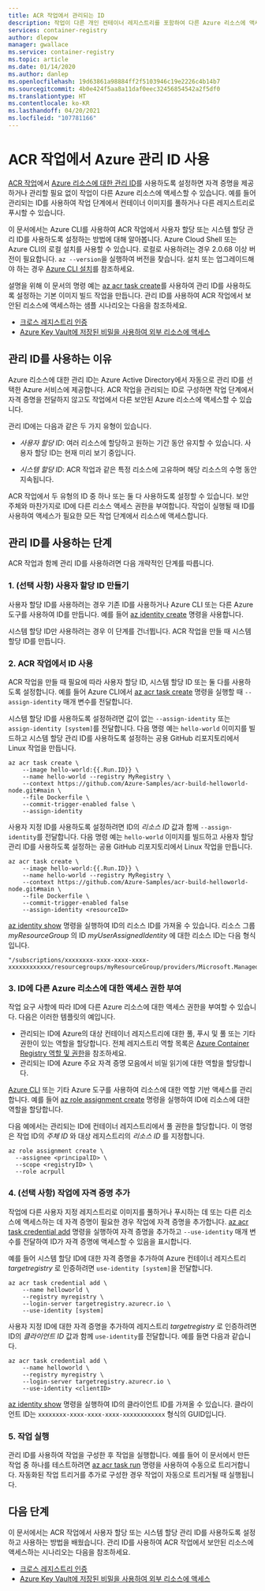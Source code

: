 ```yaml
---
title: ACR 작업에서 관리되는 ID
description: 작업이 다른 개인 컨테이너 레지스트리를 포함하여 다른 Azure 리소스에 액세스할 수 있도록 Azure Container Registry 작업에서 Azure 리소스에 대한 관리 ID를 사용하도록 설정합니다.
services: container-registry
author: dlepow
manager: gwallace
ms.service: container-registry
ms.topic: article
ms.date: 01/14/2020
ms.author: danlep
ms.openlocfilehash: 19d63861a98884ff2f5103946c19e2226c4b14b7
ms.sourcegitcommit: 4b0e424f5aa8a11daf0eec32456854542a2f5df0
ms.translationtype: HT
ms.contentlocale: ko-KR
ms.lasthandoff: 04/20/2021
ms.locfileid: "107781166"
---
```

# <a name="use-an-azure-managed-identity-in-acr-tasks"></a>ACR 작업에서 Azure 관리 ID 사용 

[ACR 작업](container-registry-tasks-overview.md)에서 [Azure 리소스에 대한 관리 ID](../active-directory/managed-identities-azure-resources/overview.md)를 사용하도록 설정하면 자격 증명을 제공하거나 관리할 필요 없이 작업이 다른 Azure 리소스에 액세스할 수 있습니다. 예를 들어 관리되는 ID를 사용하여 작업 단계에서 컨테이너 이미지를 풀하거나 다른 레지스트리로 푸시할 수 있습니다.

이 문서에서는 Azure CLI를 사용하여 ACR 작업에서 사용자 할당 또는 시스템 할당 관리 ID를 사용하도록 설정하는 방법에 대해 알아봅니다. Azure Cloud Shell 또는 Azure CLI의 로컬 설치를 사용할 수 있습니다. 로컬로 사용하려는 경우 2.0.68 이상 버전이 필요합니다. `az --version`을 실행하여 버전을 찾습니다. 설치 또는 업그레이드해야 하는 경우 [Azure CLI 설치][azure-cli-install]를 참조하세요.

설명을 위해 이 문서의 명령 예는 [az acr task create][az-acr-task-create]를 사용하여 관리 ID를 사용하도록 설정하는 기본 이미지 빌드 작업을 만듭니다. 관리 ID를 사용하여 ACR 작업에서 보안된 리소스에 액세스하는 샘플 시나리오는 다음을 참조하세요.

* [크로스 레지스트리 인증](container-registry-tasks-cross-registry-authentication.md)
* [Azure Key Vault에 저장된 비밀을 사용하여 외부 리소스에 액세스](container-registry-tasks-authentication-key-vault.md)

## <a name="why-use-a-managed-identity"></a>관리 ID를 사용하는 이유

Azure 리소스에 대한 관리 ID는 Azure Active Directory에서 자동으로 관리 ID를 선택한 Azure 서비스에 제공합니다. ACR 작업을 관리되는 ID로 구성하면 작업 단계에서 자격 증명을 전달하지 않고도 작업에서 다른 보안된 Azure 리소스에 액세스할 수 있습니다.

관리 ID에는 다음과 같은 두 가지 유형이 있습니다.

* *사용자 할당 ID*: 여러 리소스에 할당하고 원하는 기간 동안 유지할 수 있습니다. 사용자 할당 ID는 현재 미리 보기 중입니다.

* *시스템 할당 ID*: ACR 작업과 같은 특정 리소스에 고유하며 해당 리소스의 수명 동안 지속됩니다.

ACR 작업에서 두 유형의 ID 중 하나 또는 둘 다 사용하도록 설정할 수 있습니다. 보안 주체와 마찬가지로 ID에 다른 리소스 액세스 권한을 부여합니다. 작업이 실행될 때 ID를 사용하여 액세스가 필요한 모든 작업 단계에서 리소스에 액세스합니다.

## <a name="steps-to-use-a-managed-identity"></a>관리 ID를 사용하는 단계

ACR 작업과 함께 관리 ID를 사용하려면 다음 개략적인 단계를 따릅니다.

### <a name="1-optional-create-a-user-assigned-identity"></a>1. (선택 사항) 사용자 할당 ID 만들기

사용자 할당 ID를 사용하려는 경우 기존 ID를 사용하거나 Azure CLI 또는 다른 Azure 도구를 사용하여 ID를 만듭니다. 예를 들어 [az identity create][az-identity-create] 명령을 사용합니다. 

시스템 할당 ID만 사용하려는 경우 이 단계를 건너뜁니다. ACR 작업을 만들 때 시스템 할당 ID를 만듭니다.

### <a name="2-enable-identity-on-an-acr-task"></a>2. ACR 작업에서 ID 사용

ACR 작업을 만들 때 필요에 따라 사용자 할당 ID, 시스템 할당 ID 또는 둘 다를 사용하도록 설정합니다. 예를 들어 Azure CLI에서 [az acr task create][az-acr-task-create] 명령을 실행할 때 `--assign-identity` 매개 변수를 전달합니다.

시스템 할당 ID를 사용하도록 설정하려면 값이 없는 `--assign-identity` 또는 `assign-identity [system]`를 전달합니다. 다음 명령 예는 `hello-world` 이미지를 빌드하고 시스템 할당 관리 ID를 사용하도록 설정하는 공용 GitHub 리포지토리에서 Linux 작업을 만듭니다.

```azurecli
az acr task create \
    --image hello-world:{{.Run.ID}} \
    --name hello-world --registry MyRegistry \
    --context https://github.com/Azure-Samples/acr-build-helloworld-node.git#main \
    --file Dockerfile \
    --commit-trigger-enabled false \
    --assign-identity
```

사용자 지정 ID를 사용하도록 설정하려면 ID의 *리소스 ID* 값과 함께 `--assign-identity`를 전달합니다. 다음 명령 예는 `hello-world` 이미지를 빌드하고 사용자 할당 관리 ID를 사용하도록 설정하는 공용 GitHub 리포지토리에서 Linux 작업을 만듭니다.

```azurecli
az acr task create \
    --image hello-world:{{.Run.ID}} \
    --name hello-world --registry MyRegistry \
    --context https://github.com/Azure-Samples/acr-build-helloworld-node.git#main \
    --file Dockerfile \
    --commit-trigger-enabled false
    --assign-identity <resourceID>
```

[az identity show][az-identity-show] 명령을 실행하여 ID의 리소스 ID를 가져올 수 있습니다. 리소스 그룹 *myResourceGroup* 의 ID *myUserAssignedIdentity* 에 대한 리소스 ID는 다음 형식입니다. 

```
"/subscriptions/xxxxxxxx-xxxx-xxxx-xxxx-xxxxxxxxxxxx/resourcegroups/myResourceGroup/providers/Microsoft.ManagedIdentity/userAssignedIdentities/myUserAssignedIdentity"
```

### <a name="3-grant-the-identity-permissions-to-access-other-azure-resources"></a>3. ID에 다른 Azure 리소스에 대한 액세스 권한 부여

작업 요구 사항에 따라 ID에 다른 Azure 리소스에 대한 액세스 권한을 부여할 수 있습니다. 다음은 이러한 템플릿의 예입니다.

* 관리되는 ID에 Azure의 대상 컨테이너 레지스트리에 대한 풀, 푸시 및 풀 또는 기타 권한이 있는 역할을 할당합니다. 전체 레지스트리 역할 목록은 [Azure Container Registry 역할 및 권한](container-registry-roles.md)을 참조하세요. 
* 관리되는 ID에 Azure 주요 자격 증명 모음에서 비밀 읽기에 대한 역할을 할당합니다.

[Azure CLI](../role-based-access-control/role-assignments-cli.md) 또는 기타 Azure 도구를 사용하여 리소스에 대한 역할 기반 액세스를 관리합니다. 예를 들어 [az role assignment create][az-role-assignment-create] 명령을 실행하여 ID에 리소스에 대한 역할을 할당합니다. 

다음 예에서는 관리되는 ID에 컨테이너 레지스트리에서 풀 권한을 할당합니다. 이 명령은 작업 ID의 *주체 ID* 와 대상 레지스트리의 *리소스 ID* 를 지정합니다.


```azurecli
az role assignment create \
  --assignee <principalID> \
  --scope <registryID> \
  --role acrpull
```

### <a name="4-optional-add-credentials-to-the-task"></a>4. (선택 사항) 작업에 자격 증명 추가

작업에 다른 사용자 지정 레지스트리로 이미지를 풀하거나 푸시하는 데 또는 다른 리소스에 액세스하는 데 자격 증명이 필요한 경우 작업에 자격 증명을 추가합니다. [az acr task credential add][az-acr-task-credential-add] 명령을 실행하여 자격 증명을 추가하고 `--use-identity` 매개 변수를 전달하여 ID가 자격 증명에 액세스할 수 있음을 표시합니다. 

예를 들어 시스템 할당 ID에 대한 자격 증명을 추가하여 Azure 컨테이너 레지스트리 *targetregistry* 로 인증하려면 `use-identity [system]`을 전달합니다.

```azurecli
az acr task credential add \
    --name helloworld \
    --registry myregistry \
    --login-server targetregistry.azurecr.io \
    --use-identity [system]
```

사용자 지정 ID에 대한 자격 증명을 추가하여 레지스트리 *targetregistry* 로 인증하려면 ID의 *클라이언트 ID* 값과 함께 `use-identity`를 전달합니다. 예를 들면 다음과 같습니다.

```azurecli
az acr task credential add \
    --name helloworld \
    --registry myregistry \
    --login-server targetregistry.azurecr.io \
    --use-identity <clientID>
```

[az identity show][az-identity-show] 명령을 실행하여 ID의 클라이언트 ID를 가져올 수 있습니다. 클라이언트 ID는 `xxxxxxxx-xxxx-xxxx-xxxx-xxxxxxxxxxxx` 형식의 GUID입니다.

### <a name="5-run-the-task"></a>5. 작업 실행

관리 ID를 사용하여 작업을 구성한 후 작업을 실행합니다. 예를 들어 이 문서에서 만든 작업 중 하나를 테스트하려면 [az acr task run][az-acr-task-run] 명령을 사용하여 수동으로 트리거합니다. 자동화된 작업 트리거를 추가로 구성한 경우 작업이 자동으로 트리거될 때 실행됩니다.

## <a name="next-steps"></a>다음 단계

이 문서에서는 ACR 작업에서 사용자 할당 또는 시스템 할당 관리 ID를 사용하도록 설정하고 사용하는 방법을 배웠습니다. 관리 ID를 사용하여 ACR 작업에서 보안된 리소스에 액세스하는 시나리오는 다음을 참조하세요.

* [크로스 레지스트리 인증](container-registry-tasks-cross-registry-authentication.md)
* [Azure Key Vault에 저장된 비밀을 사용하여 외부 리소스에 액세스](container-registry-tasks-authentication-key-vault.md)


<!-- LINKS - Internal -->
[az-role-assignment-create]: /cli/azure/role/assignment#az_role_assignment_create
[az-identity-create]: /cli/azure/identity#az_identity_create
[az-identity-show]: /cli/azure/identity#az_identity_show
[az-acr-task-create]: /cli/azure/acr/task#az_acr_task_create
[az-acr-task-run]: /cli/azure/acr/task#az_acr_task_run
[az-acr-task-credential-add]: /cli/azure/acr/task/credential#az_acr_task_credential_add
[azure-cli-install]: /cli/azure/install-azure-cli
